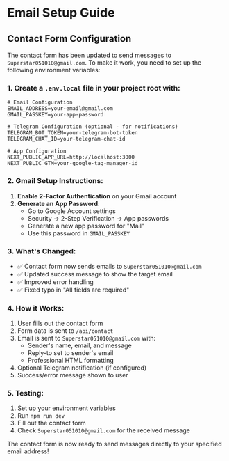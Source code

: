 # Email Setup Guide

## Contact Form Configuration

The contact form has been updated to send messages to `Superstar051010@gmail.com`. To make it work, you need to set up the following environment variables:

### 1. Create a `.env.local` file in your project root with:

```env
# Email Configuration
EMAIL_ADDRESS=your-email@gmail.com
GMAIL_PASSKEY=your-app-password

# Telegram Configuration (optional - for notifications)
TELEGRAM_BOT_TOKEN=your-telegram-bot-token
TELEGRAM_CHAT_ID=your-telegram-chat-id

# App Configuration
NEXT_PUBLIC_APP_URL=http://localhost:3000
NEXT_PUBLIC_GTM=your-google-tag-manager-id
```

### 2. Gmail Setup Instructions:

1. **Enable 2-Factor Authentication** on your Gmail account
2. **Generate an App Password**:
   - Go to Google Account settings
   - Security → 2-Step Verification → App passwords
   - Generate a new app password for "Mail"
   - Use this password in `GMAIL_PASSKEY`

### 3. What's Changed:

- ✅ Contact form now sends emails to `Superstar051010@gmail.com`
- ✅ Updated success message to show the target email
- ✅ Improved error handling
- ✅ Fixed typo in "All fields are required"

### 4. How it Works:

1. User fills out the contact form
2. Form data is sent to `/api/contact`
3. Email is sent to `Superstar051010@gmail.com` with:
   - Sender's name, email, and message
   - Reply-to set to sender's email
   - Professional HTML formatting
4. Optional Telegram notification (if configured)
5. Success/error message shown to user

### 5. Testing:

1. Set up your environment variables
2. Run `npm run dev`
3. Fill out the contact form
4. Check `Superstar051010@gmail.com` for the received message

The contact form is now ready to send messages directly to your specified email address!

